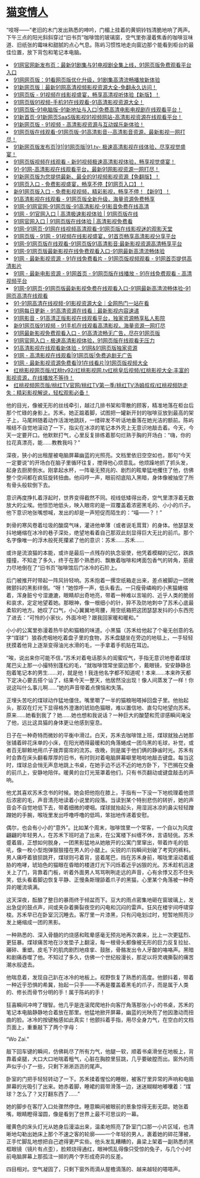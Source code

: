 # [猫变情人](https://shaouato.github.io/)
“吱呀——”老旧的木门发出熟悉的呻吟，门楣上挂着的黄铜铃铛清脆地响了两声。下午三点的阳光斜斜穿过“旧书页”咖啡馆的玻璃窗，空气里弥漫着焦香的咖啡豆味道、旧纸张的霉味和甜腻的点心气息。陈屿习惯性地走向窗边那个能看到柜台的最佳位置，放下背包和笔记本电脑。

<li><a href="https://91-about.pages.dev">91网官网新发布页：最新91剧集与91电视剧全集上线，91网页版免费观看平台入口</a></li>
<li><a href="https://91-mobile.pages.dev">91网网页版：91看网页版优化升级，91剧集高清流畅播放新体验</a></li>
<li><a href="https://91w-ser.pages.dev">91新网页版｜最新91网高清视频影视资源大全-免翻永久访问！</a></li>
<li><a href="https://91-xwy.pages.dev">91网页版 - 91视频在线影视盛宴，畅享高清视听体验【新版】！</a></li>
<li><a href="https://91-xwb.pages.dev">91网页版91视频-手机91在线观看-91高清影视资源大全！</a></li>
<li><a href="https://91-xtv.pages.dev">91网页版-91电脑版-91新地址与入口|免费高清电影电视剧在线观看平台！</a></li>
<li><a href="https://91-xsy.pages.dev">91新首页-91新网页SaaS版影视91视频网站-高清影视资源在线观看平台！</a></li>
<li><a href="https://91-xsp.pages.dev">91新网页版 - 91视频 - 高清影视资源与互动娱乐新体验！</a></li>
<li><a href="https://91-xrk.pages.dev">91网页版在线观看-91网页版-91高清影音--高清影音资源，最新影视一网打尽！</a></li>
<li><a href="https://91-xdh.pages.dev">91新网页版发布页|91|91网页版|91.tv- 极速高清影视在线体验，尽享视觉盛宴！</a></li>
<li><a href="https://91-xdz.pages.dev">91网页版视频在线观看 - 新91视频极速高清影视体验，畅享视觉盛宴！</a></li>
<li><a href="https://91-dnb.pages.dev">91-91网-高清影视在线观看平台，最新91网影视资源一网打尽！</a></li>
<li><a href="https://91-app.pages.dev">91新网页版为您提供最新、最全的91视频影视资源【免翻版】！</a></li>
<li><a href="https://91-xys.pages.dev">91网页入口 - 免费影视盛宴，畅享不停【91网页入口】！</a></li>
<li><a href="https://91-xyz.pages.dev">新91网页版入口 - 免费影视视频，精彩影视，畅享不停！【新91】！</a></li>
<li><a href="https://91w-va.pages.dev">91高清影视在线观看 - 91网页版全新升级，海量资源免费畅享</a></li>
<li><a href="https://91w-vr.pages.dev">91网-91网官网-91网页版-91高清影视-91影音免费在线高清</a></li>
<li><a href="https://91w-vx.pages.dev">91网 - 91官网入口 | 高清极速影视体验 | 91网页版在线</a></li>
<li><a href="https://91w-vm.pages.dev">91网官网入口 | 91网页版在线体验 | 高清影视免费看</a></li>
<li><a href="https://91w-vb.pages.dev">91网-91网页-91网在线视频高清观看-91网页版在线影视迷的观影天堂</a></li>
<li><a href="https://91w-vc.pages.dev">91网页版 - 91网 - 91视频在线影视盛宴，91首页畅享高清影视分享平台</a></li>
<li><a href="https://91w-vn.pages.dev">91网-91网页版在线观看-91网页版91高清影音:最新影视资源高清畅享平台</a></li>
<li><a href="https://91w-ba.pages.dev">91网-91网页版最新影视在线免费观看入口-91网最新高清流畅体验</a></li>
<li><a href="https://91w-wb.pages.dev">91网 - 最新影视资源 - 91在线免费看片 - 91网页版视频观看 - 91网首页提供高清影片</a></li>
<li><a href="https://91w-wc.pages.dev">91网 - 最新电影资源 - 91网首页 - 91网页版在线播放 - 91在线免费观看 - 高清视频平台</a></li>
<li><a href="https://91w-wd.pages.dev">91网-91网页-91网页版最新影视免费在线观看入口-91网最新高清流畅体验-91网页高清在线观看</a></li>
<li><a href="https://91w-wh.pages.dev">91-91网高清在线视频-91影视资源大全｜全网热门一站在看</a></li>
<li><a href="https://91w-wi.pages.dev">91网每日更新 - 91高清资源在线看｜最新影视内容速递</a></li>
<li><a href="https://91w-wk.pages.dev">91网影音 - 91高清正版影视在线观看平台，独家资源畅享私人影院</a></li>
<li><a href="https://91w-wl.pages.dev">新91网页版91视频 - 91手机在线观看高清影视，海量资源一网打尽</a></li>
<li><a href="https://91w-wo.pages.dev">91网最新影视免费观看入口 - 91高清流畅无广告，尽在91网页版</a></li>
<li><a href="https://91w-wp.pages.dev">91网官网入口 - 极速高清影视体验，91网页版在线观看无压力</a></li>
<li><a href="https://91w-wr.pages.dev">91高清影视在线观看新体验 - 91网&91网页版独家资源</a></li>
<li><a href="https://91w-wt.pages.dev">91网 - 高清影视在线观看|91网页版|免费追剧无广告</a></li>
<li><a href="https://91w-wu.pages.dev">91网 - 最新影视资源免费看|91在线看片|91网页版视频大全</a></li>
<li><a href="https://hongtao-av.pages.dev">红桃影视网页版/红桃tv92/红桃影视网.tv红桃皇后视频/红桃影视大全:丰富的影视资源，在线播放不等待！</a></li>
<li><a href="https://hogntao-tv.pages.dev">红桃视频网页版/桃红TV官网/桃红TV第一季/桃红TV汤姆叔叔/红桃视频防走失：精彩影视解说，轻松观影必备！</a></li>

他的目光，像被无形的丝线牵引，越过几排书架和零散的顾客，精准地落在柜台后那个忙碌的身影上。苏禾。她正踮着脚，试图把一罐新开封的咖啡豆放到最高的架子上，马尾辫随着动作活泼地跳跃，一缕碎发不听话地垂落在她光洁的额前。陈屿喉结不自觉地滚动了一下，指尖在冰凉的笔记本外壳上无意识地敲击着。今天，今天一定要开口。他默默打气，心里反复排练着那句烂熟于胸的开场白：“嗨，你的拉花真漂亮，能……教教我吗？”

深夜，狭小的出租屋被电脑屏幕幽蓝的光照亮。文档里依旧空空如也，那句“今天一定要说”的开场白在脑子里循环往复，搅得他心烦意乱。他烦躁地抓了抓头发，起身去厨房倒水。刚拿起水杯，一阵毫无预兆的、剧烈的眩晕猛地攫住了他，仿佛整个空间都在疯狂旋转扭曲。他闷哼一声，眼前彻底陷入黑暗，身体像被抽空了所有骨头般软倒下去。

意识再度挣扎着浮起时，世界变得截然不同。视线低矮得出奇，空气里漂浮着无数放大的尘埃。他惊恐地低头，映入眼帘的是一双覆盖着浓密黑毛的、小小的爪子。他下意识地张嘴想喊，发出的却是一声短促而陌生的：“喵——？！”

刺骨的寒风卷着垃圾的酸腐气味，灌进他单薄（或者说毛茸茸）的身体。他瑟瑟发抖地蜷缩在冰冷的巷子深处，绝望地看着自己那双此刻显得巨大无比的前爪。那个名字像唯一的浮木般死死攥紧了他的意识：苏禾……苏禾……

或许是流浪猫的本能，或许是最后一点残存的执念驱使，他凭着模糊的记忆，跌跌撞撞，不知走了多久，终于在那个熟悉的、飘散着咖啡和烤面包香气的转角，筋疲力尽地倒在了“旧书页”咖啡馆后门冰冷的石阶上。

后门被推开时带起一阵风铃轻响。苏禾抱着一摞空纸箱走出来，差点被脚边一团微微颤抖的黑影绊倒。“呀！”她惊呼一声，低头看去。一只瘦骨嶙峋的小黑猫蜷缩着，浑身脏兮兮湿漉漉，眼睛却出奇地亮，带着一种难以言喻的、近乎人类的脆弱和哀求，定定地望着她。那眼神，像一根细小的针，猝不及防地刺中了苏禾心底最柔软的地方。她叹了口气，小心翼翼地弯腰，用空纸箱把这团瑟瑟发抖的小东西兜了进去：“可怜的小家伙，外面冷吧？跟我回家暖和暖和。”

小小的公寓里弥漫着热牛奶和猫粮的味道。小黑猫（苏禾给他起了个毫无创意的名字“煤球”）狼吞虎咽地吃着盘子里的食物，苏禾盘腿坐在旁边的地毯上，一手轻轻抚摸着他背上逐渐变得油光水滑的毛，一手拿着手机贴在耳边。

“唉，说出来你可能不信，”苏禾对着电话那头的闺蜜叹气，手指无意识地卷着煤球尾巴尖上那一小撮特别蓬松的毛，“就咖啡馆常坐窗边那个，戴眼镜，安安静静总抱着笔记本的男生……对，就是他！我连他名字都不知道呢！本来……本来昨天都下定决心要去搭个讪了，结果今天一整天，他居然没出现！像人间蒸发了一样！你说这叫什么事儿啊……”她的声音带着点懊恼和失落。

正埋头苦吃的煤球动作猛地僵住。嘴里嚼了一半的猫粮啪嗒掉回盘子里。他抬起头，那双在灯光下显得格外澄澈的琥珀色猫眼，难以置信地、直勾勾地望向苏禾。原来……她看到我了？她……她也想和我说话？一种巨大的酸楚和荒谬感瞬间淹没了他，远比这具猫的身体更让他感到窒息。

日子在一种奇特而微妙的平衡中滑过。白天，苏禾去咖啡馆上班，煤球就独占她那张铺着碎花床单的小床，在阳光晒得最暖和的角落蜷成一团乌黑的毛球，补觉，或者百无聊赖地用爪子拨弄窗帘的流苏。夜晚，则是属于他们俩的静谧时光。苏禾有时会靠在床头翻看厚厚的旧书，有时则对着电脑屏幕噼里啪啦地敲击键盘。每当这时，煤球总会悄无声息地跳上书桌，在她手边不远不近的地方卧下，下巴搁在交叠的前爪上，安静地陪伴。暖黄的台灯光笼罩着他们，只有书页翻动或键盘敲击的声响。

他尤其喜欢苏禾念书的时候。她会把他抱在膝上，手指有一下没一下地梳理着他颈后浓密的毛，声音清亮地读着小说里的段落。当读到某个特别悲伤的转折，她的声音会不自觉地低下去，带着细微的哽咽。煤球就抬起头，用湿润冰凉的鼻尖轻轻蹭蹭她的手腕，喉咙里发出呼噜呼噜的低鸣，笨拙地传递着安慰。

偶尔，也会有小小的“意外”。比如某个周末，咖啡馆里一个常客，一个自以为风度翩翩的年轻男人，在苏禾下班时追了出来，在公寓楼下纠缠不休，言语轻佻。苏禾蹙着眉，正想如何脱身，一团黑影猛地从她敞开的公寓门里窜出，带着炸毛的低吼，像一枚小型炮弹狠狠撞在男人的小腿上。尖锐的爪钩瞬间划破了考究的裤料。男人痛呼着狼狈跳开，煤球则弓着背，竖着尾巴，挡在苏禾身前，喉咙里滚动着威胁的咆哮，琥珀色的猫眼在昏暗的楼道灯光下闪烁着近乎凶狠的光。苏禾趁机迅速关上了门，背靠着门板，听着外面男人骂骂咧咧走远的声音，心有余悸又忍不住失笑，低头看着脚边恢复平静、正慢条斯理舔着爪子的黑猫，心里某个角落被一种奇异的暖流填满。

这天深夜，酝酿了整日的暴雨终于倾盆而下。豆大的雨点密集地砸在窗玻璃上，发出急促的鼓点声，间或夹杂着撕裂夜空的闪电和沉闷的雷声。狂风在楼宇间呼啸穿梭。苏禾早已在卧室沉沉睡去。客厅里一片漆黑，只有闪电划过时，短暂地照亮沙发上蜷缩成一团的黑影。

一种熟悉的、深入骨髓的灼烧感和眩晕感毫无预兆地再次袭来，比上一次更猛烈、更狂暴。煤球痛苦地在沙发垫子上翻滚，每一根骨头都像被无形的巨力反复拉扯、碾碎、重塑。皮毛下的肌肉剧烈地痉挛、鼓胀，骨骼发出令人牙酸的咯咯声。黑暗和剧痛吞噬了他。不知过了多久，仿佛一个世纪般漫长，那足以将灵魂撕裂的痛苦潮水般退去。

他喘息着，发现自己趴在冰冷的地板上。视野恢复了熟悉的高度。他颤抖着，带着一种近乎恐惧的希冀，抬起一只手——不再是覆盖着黑毛的爪子，而是属于人类的、修长而骨节分明的手！属于陈屿的手！

狂喜瞬间冲垮了理智。他几乎是连滚爬爬地扑向客厅角落那张小小的书桌，苏禾的笔记本电脑静静地合着放在那里。他猛地掀开屏幕，幽蓝的光映亮了他因激动而扭曲的脸。冰冷的按键触感如此真实！他颤抖着手指，用尽全身力气，在空白的文档页面上，重重敲下了两个字母：

“Wo Zai.”

敲下回车键的瞬间，仿佛耗尽了所有力气，他腿一软，顺着书桌滑坐在地板上，背靠着桌腿，大口大口地喘着粗气，心脏在胸腔里狂跳，几乎要破膛而出。窗外的雨声似乎小了一些，只剩下淅淅沥沥的尾声。

卧室的门把手轻轻转动了一下。苏禾揉着惺忪的睡眼，被客厅里异常的声响和电脑屏幕的光吸引了出来。她赤着脚，睡裙的肩带滑落一边，迷迷糊糊地嘟囔着：“煤球？怎么了？又打翻东西了……”

她的脚步在客厅入口处骤然停住。睡意瞬间被眼前的景象惊得无影无踪。她张着嘴，眼睛瞪得溜圆，像是看到了世界上最不可思议的一幕。

暖黄色的床头灯光从她身后漫溢出来，温柔地照亮了卧室门口那一小片区域，也清晰地勾勒出她床上那个不速之客的轮廓——一个年轻的男人，裹着她的碎花薄被，正手忙脚乱地想把自己遮得更严实些。他头发乱糟糟的，鼻梁上架着一副熟悉的黑框眼镜（镜片有点歪），脸颊烧得通红，眼神慌乱得像只受惊的兔子，与几个小时前电脑屏幕上那孤注一掷的两个字形成奇异的反差。

四目相对。空气凝固了，只剩下窗外雨滴从屋檐滴落的、越来越轻的嗒嗒声。
